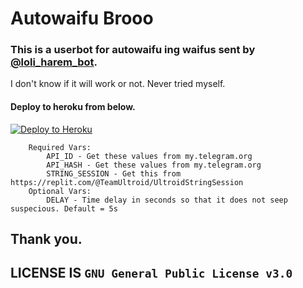# Autowaifu Brooo

### This is a userbot for autowaifu ing waifus sent by [@loli_harem_bot](https://t.me/loli_harem_bot).

I don't know if it will work or not. Never tried myself.

#### Deploy to heroku from below.
[![Deploy to Heroku](https://www.herokucdn.com/deploy/button.svg)](https://heroku.com/deploy?template=https://github.com/Kgf123/Autow)

```
    Required Vars:
        API_ID - Get these values from my.telegram.org
        API_HASH - Get these values from my.telegram.org
        STRING_SESSION - Get this from https://replit.com/@TeamUltroid/UltroidStringSession
    Optional Vars:
        DELAY - Time delay in seconds so that it does not seep suspecious. Default = 5s
```

## __Thank you.__
## LICENSE IS `GNU General Public License v3.0`
